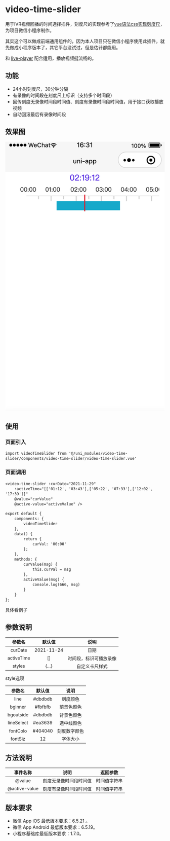 # video-time-slider

用于IVR视频回播的时间选择插件，刻度尺的实现参考了[vue语法css实现刻度尺](https://ext.dcloud.net.cn/plugin?id=4567)，为项目微信小程序制作。

其实这个可以做成前端通用组件的，因为本人项目只在微信小程序使用此插件，就先做成小程序版本了，其它平台没试过，但是估计都能用。

和 [live-player](https://uniapp.dcloud.io/component/live-player) 配合适用，播放视频挺流畅的。

## 功能

* 24小时刻度尺，30分钟分隔
* 有录像的时间段在刻度尺上标识（支持多个时间段）
* 回传刻度无录像时间段时间值、刻度有录像时间段时间值，用于接口获取播放视频
* 自动回滚最后有录像时间段

## 效果图

![](./Snip20211201_1.png)

## 使用

### 页面引入

```
import videoTimeSlider from '@/uni_modules/video-time-slider/components/video-time-slider/video-time-slider.vue'
```

### 页面调用

```
<video-time-slider :curDate="2021-11-29"
    :activeTime="[['01:12', '03:43'],['05:22', '07:33'],['12:02', '17:39']]" 
    @value="curValue"
    @active-value="activeValue" />
```

```
export default {
    components: {
        videoTimeSlider
    },
    data() {
        return {
            curVal: '00:00'
        };
    },
    methods: {
        curValue(msg) {
            this.curVal = msg
        },
        activeValue(msg) {
            console.log(666, msg)
        }
    }
};
```

具体看例子

## 参数说明

|参数名|默认值|说明|
|:-:|:-----:| :----: |
| curDate | 2021-11-24 |日期|
| activeTime | [] | 时间段，标识可播放录像 |
| styles | {...} | 自定义卡尺样式 |

style选项

|参数名|默认值|说明|
|:-:|:-----:| :----: |
|line|#dbdbdb|刻度颜色|
|bginner|#fbfbfb|前景色颜色|
| bgoutside |#dbdbdb| 背景色颜色|
|lineSelect|#ea3639|选中线颜色|
|fontColo| #404040|刻度数字颜色|
|fontSiz|12|字体大小|

## 方法说明

|事件名称|说明|返回参数|
|:-:|:-----:| :----: |
| @value | 刻度无录像时间段时间值 |时间值字符串|
| @active-value | 刻度有录像时间段时间值| 时间值字符串 |


## 版本要求

* 微信 App iOS 最低版本要求：6.5.21 。
* 微信 App Android 最低版本要求：6.5.19。
* 小程序基础库最低版本要求：1.7.0。

